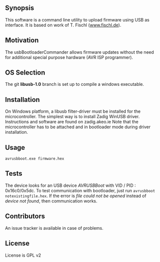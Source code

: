 ## Synopsis

This software is a command line utility to upload firmware using USB as interface. It is based on work of T. Fischl (www.fischl.de).

## Motivation

The usbBootloaderCommander allows firmware updates without the need for additional special purpose hardware (AVR ISP programmer).

## OS Selection

The git **libusb-1.0** branch is set up to compile a windows executable.

## Installation

On Windows platform, a libusb filter-driver must be installed for the microcontroller. The simplest way is to install Zadig WinUSB driver. Instructions and software are found on zadig.akeo.ie
Note that the microcontroller has to be attached and in bootloader mode during driver installation.    

## Usage

    avrusbboot.exe firmware.hex

## Tests

The device looks for an USB device *AVRUSBBoot* with VID / PID : 0x16c0/0x5dc.
To test communication with bootloader, just run `avrusbboot notexistingfile.hex`.
If the error is *file could not be opened* instead of *device not found*, then communication works.

## Contributors

An issue tracker is available in case of problems.

## License

License is GPL v2

